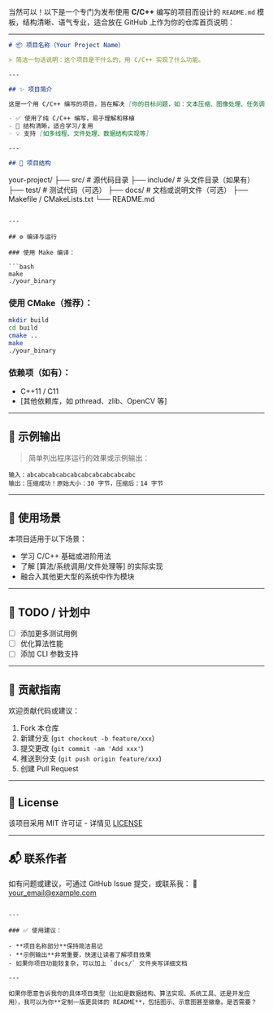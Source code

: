 当然可以！以下是一个专门为发布使用 **C/C++** 编写的项目而设计的 `README.md` 模板，结构清晰、语气专业，适合放在 GitHub 上作为你的仓库首页说明：

---

```markdown
# 📦 项目名称（Your Project Name）

> 简洁一句话说明：这个项目是干什么的，用 C/C++ 实现了什么功能。

---

## ✨ 项目简介

这是一个用 C/C++ 编写的项目，旨在解决 [你的目标问题，如：文本压缩、图像处理、任务调度、数据结构演示等]。本项目：

- ✅ 使用了纯 C/C++ 编写，易于理解和移植
- 🧱 结构清晰，适合学习/复用
- 💡 支持 [如多线程、文件处理、数据结构实现等]

---

## 📂 项目结构

```

your-project/
├── src/            # 源代码目录
├── include/        # 头文件目录（如果有）
├── test/           # 测试代码（可选）
├── docs/           # 文档或说明文件（可选）
├── Makefile / CMakeLists.txt
└── README.md

````

---

## ⚙️ 编译与运行

### 使用 Make 编译：

```bash
make
./your_binary
````

### 使用 CMake（推荐）：

```bash
mkdir build
cd build
cmake ..
make
./your_binary
```

### 依赖项（如有）：

* C++11 / C11
* \[其他依赖库，如 pthread、zlib、OpenCV 等]

---

## 🧪 示例输出

> 简单列出程序运行的效果或示例输出：

```text
输入：abcabcabcabcabcabcabcabcabcabc
输出：压缩成功！原始大小：30 字节，压缩后：14 字节
```

---

## 🧭 使用场景

本项目适用于以下场景：

* 学习 C/C++ 基础或进阶用法
* 了解 \[算法/系统调用/文件处理等] 的实际实现
* 融合入其他更大型的系统中作为模块

---

## 🚧 TODO / 计划中

* [ ] 添加更多测试用例
* [ ] 优化算法性能
* [ ] 添加 CLI 参数支持

---

## 🤝 贡献指南

欢迎贡献代码或建议：

1. Fork 本仓库
2. 新建分支 (`git checkout -b feature/xxx`)
3. 提交更改 (`git commit -am 'Add xxx'`)
4. 推送到分支 (`git push origin feature/xxx`)
5. 创建 Pull Request

---

## 📄 License

该项目采用 MIT 许可证 - 详情见 [LICENSE](./LICENSE)

---

## 📬 联系作者

如有问题或建议，可通过 GitHub Issue 提交，或联系我：
📧 [your\_email@example.com](mailto:your_email@example.com)

```

---

### ✅ 使用建议：

- **项目名称部分**保持简洁易记  
- **示例输出**非常重要，快速让读者了解项目效果  
- 如果你项目功能较复杂，可以加上 `docs/` 文件夹写详细文档

---

如果你愿意告诉我你的具体项目类型（比如是数据结构、算法实现、系统工具、还是并发应用），我可以为你**定制一版更具体的 README**，包括图示、示意图甚至徽章。是否需要？
```
